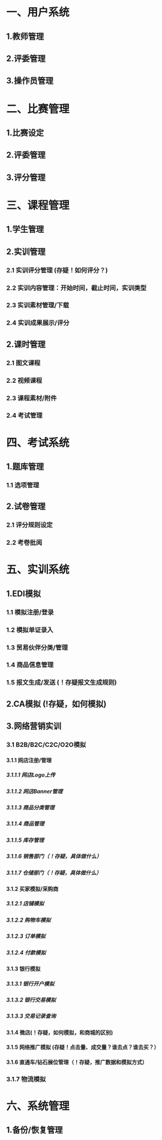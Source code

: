 # 一、用户系统
## 1.教师管理
## 2.评委管理
## 3.操作员管理

# 二、比赛管理
## 1.比赛设定
## 2.评委管理
## 3.评分管理

# 三、课程管理
## 1.学生管理
## 2.实训管理
### 2.1 实训评分管理 (存疑！如何评分？)
### 2.2 实训内容管理：开始时间，截止时间，实训类型
### 2.3 实训素材管理/下载
### 2.4 实训成果展示/评分

## 2.课时管理
### 2.1 图文课程
### 2.2 视频课程
### 2.3 课程素材/附件
### 2.4 考试管理

# 四、考试系统
## 1.题库管理
### 1.1 选项管理
## 2.试卷管理
### 2.1 评分规则设定
### 2.2 考卷批阅

# 五、实训系统
## 1.EDI模拟
### 1.1 模拟注册/登录
### 1.2 模拟单证录入
### 1.3 贸易伙伴分类/管理
### 1.4 商品信息管理
### 1.5 报文生成/发送 (！存疑报文生成规则)
## 2.CA模拟 (!存疑，如何模拟)

## 3.网络营销实训

### 3.1 B2B/B2C/C2C/O2O模拟

#### 3.1.1 网店注册/管理
##### 3.1.1.1 网店Logo上传
##### 3.1.1.2 网店Banner管理
##### 3.1.1.3 商品分类管理
##### 3.1.1.4 商品管理
##### 3.1.1.5 库存管理
##### 3.1.1.6 销售部门（！存疑，具体做什么）
##### 3.1.1.7 仓储部门（！存疑，具体做什么）

#### 3.1.2 买家模拟/采购商
##### 3.1.2.1 店铺模拟
##### 3.1.2.2 购物车模拟
##### 3.1.2.3 订单模拟
##### 3.1.2.4 付款模拟

#### 3.1.3 银行模拟
##### 3.1.3.1 银行开户模拟
##### 3.1.3.2 银行交易模拟
##### 3.1.3.3 交易记录查询

#### 3.1.4 微店(！存疑，如何模拟，和商城的区别)
#### 3.1.5 网络推广模拟 (存疑！点击量、成交量？谁去点？谁去买？）
#### 3.1.6 直通车/钻石展位管理（！存疑，推广数据和模拟方式）

### 3.1.7 物流模拟


# 六、系统管理
## 1.备份/恢复管理
